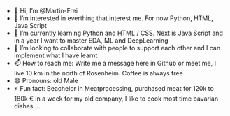 - 👋 Hi, I’m @Martin-Frei
- 👀 I’m interested in everthing that interest me. For now Python, HTML, Java Script
- 🌱 I’m currently learning Python and HTML / CSS. Next is Java Script and in a year I want to master EDA, ML and DeepLearning
- 💞️ I’m looking to collaborate with people to support each other and I can implement what I have learnt
- 📫 How to reach me: Write me a message here in Github or meet me, I live 10 km in the north of Rosenheim. Coffee is always free
- 😄 Pronouns: old Male 
- ⚡ Fun fact: Beachelor in Meatprocessing, purchased meat for 120k to 180k € in a week for my old company, I like to cook most time bavarian dishes......

<!---
Martin-Frei/Martin-Frei is a ✨ special ✨ repository because its `README.md` (this file) appears on your GitHub profile.
You can click the Preview link to take a look at your changes.
--->
